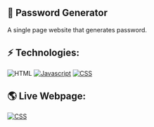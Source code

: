 ## 📝 Password Generator
A single page website that generates password.

 ## ⚡ Technologies:
<a><img alt="HTML" src="https://img.shields.io/badge/HTML%20-%23E34F26.svg?logo=html5&logoColor=white"></a>
<a href="#"><img alt="Javascript" src="https://img.shields.io/badge/Javascript%20-FFFFFF.svg?logo=javascript&logoColor=yellow"></a>
<a href="#"><img alt="CSS" src="https://img.shields.io/badge/CSS%20-1A3DEE.svg?logo=css&logoColor=blue"></a>

 ## 🌎 Live Webpage:
 <a href="https://aarafat27.github.io/Password-Generator/"><img alt="CSS" src="https://img.shields.io/badge/Password%20Generator%20-41BCF1.svg?logo=git&logoColor=blue"></a>

